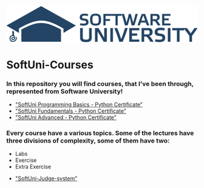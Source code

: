 [![SoftUni](softuni.png)](https://www.softuni.bg/)

# SoftUni-Courses


### In this repository you will find courses, that I've been through, represented from Software University!

 - ["SoftUni Programming Basics - Python Certificate"](https://softuni.bg/certificates/details/137655/7f3b88f8 "SoftUni PB Certificate")
 - ["SoftUni Fundamentals - Python Certificate"](https://softuni.bg/certificates/details/148946/4ad542ea "SoftUni Fundamentals Certificate")
 - ["SoftUni Advanced - Python Certificate"](https://softuni.bg/certificates/details/159560/a4f58163 "SoftUni Advanced Certificate")

### Every course have a various topics. Some of the lectures have three divisions of complexity, some of them have two:

* Labs
* Exercise 
* Extra Exercise 

- ["SoftUni-Judge-system"](https://judge.softuni.org)

<!-- ![alt text](softuni.png) -->
